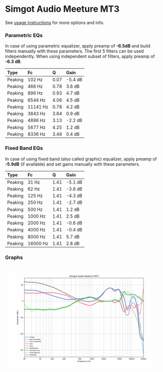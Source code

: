 # Simgot Audio Meeture MT3
See [usage instructions](https://github.com/jaakkopasanen/AutoEq#usage) for more options and info.

### Parametric EQs
In case of using parametric equalizer, apply preamp of **-6.5dB** and build filters manually
with these parameters. The first 5 filters can be used independently.
When using independent subset of filters, apply preamp of **-6.3 dB**.

| Type    | Fc       |    Q | Gain    |
|:--------|:---------|:-----|:--------|
| Peaking | 102 Hz   | 0.07 | -5.4 dB |
| Peaking | 466 Hz   | 0.78 | 3.6 dB  |
| Peaking | 896 Hz   | 0.93 | 4.7 dB  |
| Peaking | 6544 Hz  | 4.06 | 4.5 dB  |
| Peaking | 11141 Hz | 0.78 | 4.2 dB  |
| Peaking | 3843 Hz  | 3.64 | 0.9 dB  |
| Peaking | 4886 Hz  | 3.13 | -2.2 dB |
| Peaking | 5677 Hz  | 4.25 | 1.2 dB  |
| Peaking | 8336 Hz  | 3.48 | 0.4 dB  |

### Fixed Band EQs
In case of using fixed band (also called graphic) equalizer, apply preamp of **-5.9dB**
(if available) and set gains manually with these parameters.

| Type    | Fc       |    Q | Gain    |
|:--------|:---------|:-----|:--------|
| Peaking | 31 Hz    | 1.41 | -5.1 dB |
| Peaking | 62 Hz    | 1.41 | -3.8 dB |
| Peaking | 125 Hz   | 1.41 | -4.3 dB |
| Peaking | 250 Hz   | 1.41 | -2.7 dB |
| Peaking | 500 Hz   | 1.41 | 1.2 dB  |
| Peaking | 1000 Hz  | 1.41 | 2.5 dB  |
| Peaking | 2000 Hz  | 1.41 | -0.6 dB |
| Peaking | 4000 Hz  | 1.41 | -0.4 dB |
| Peaking | 8000 Hz  | 1.41 | 5.7 dB  |
| Peaking | 16000 Hz | 1.41 | 2.8 dB  |

### Graphs
![](./Simgot%20Audio%20Meeture%20MT3.png)